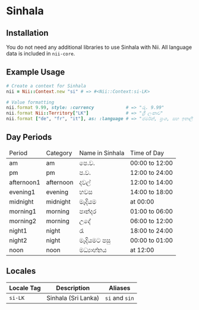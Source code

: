 <!-- This file has been generated. Source: src/docs/languages/_template.md.erb -->

# Sinhala

## Installation

You do not need any additional libraries to use Sinhala with Nii.
All language data is included in `nii-core`.

## Example Usage

``` ruby
# Create a context for Sinhala
nii = Nii::Context.new "si" # => #<Nii::Context:si-LK>

# Value formatting
nii.format 9.99, style: :currency            # => "රු. 9.99"
nii.format Nii::Territory["LK"]              # => "ශ්‍රී ලංකාව"
nii.format ["de", "fr", "it"], as: :language # => "ජර්මන්, ප්‍රංශ, සහ ඉතාලි"
```

## Day Periods


<table>
  <thead>
    <tr>
      <td>Period</td>
      <td>Category</td>
      <td>Name in Sinhala</td>
      <td>Time of Day</td>
    </tr>
  </thead>
  <tbody>
    <tr>
      <td>am</td>
      <td>am</td>
      <td>පෙ.ව.</td>
      <td>00:00 to 12:00</td>
    </tr>
    <tr>
      <td>pm</td>
      <td>pm</td>
      <td>ප.ව.</td>
      <td>12:00 to 24:00</td>
    </tr>
    <tr>
      <td>afternoon1</td>
      <td>afternoon</td>
      <td>දවල්</td>
      <td>12:00 to 14:00</td>
    </tr>
    <tr>
      <td>evening1</td>
      <td>evening</td>
      <td>හවස</td>
      <td>14:00 to 18:00</td>
    </tr>
    <tr>
      <td>midnight</td>
      <td>midnight</td>
      <td>මැදියම</td>
      <td>at 00:00</td>
    </tr>
    <tr>
      <td>morning1</td>
      <td>morning</td>
      <td>පාන්දර</td>
      <td>01:00 to 06:00</td>
    </tr>
    <tr>
      <td>morning2</td>
      <td>morning</td>
      <td>උදේ</td>
      <td>06:00 to 12:00</td>
    </tr>
    <tr>
      <td>night1</td>
      <td>night</td>
      <td>රෑ</td>
      <td>18:00 to 24:00</td>
    </tr>
    <tr>
      <td>night2</td>
      <td>night</td>
      <td>මැදියමට පසු</td>
      <td>00:00 to 01:00</td>
    </tr>
    <tr>
      <td>noon</td>
      <td>noon</td>
      <td>මධ්‍යාහ්නය</td>
      <td>at 12:00</td>
    </tr>
  </tbody>
</table>



## Locales

<table>
  <thead>
    <tr>
      <th>Locale Tag</th>
      <th>Description</th>
      <th>Aliases</th>
    </tr>
  </thead>
  <tbody>
    <tr>
      <td><code>si-LK</code></td>
      <td>Sinhala (Sri Lanka)</td>
      <td><code>si</code> and <code>sin</code></td>
    </tr>
  </tbody>
</table>

